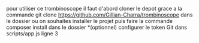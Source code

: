 pour utiliser ce trombinoscope il faut d'abord cloner le depot grace a la commande git clone https://github.com/Gillian-Charra/trombinoscope dans le dossier ou on souhaites installer le projet
puis faire la commande composer install dans le dossier
*(optionnel) configurer le token Git dans scripts/app.js ligne 3
